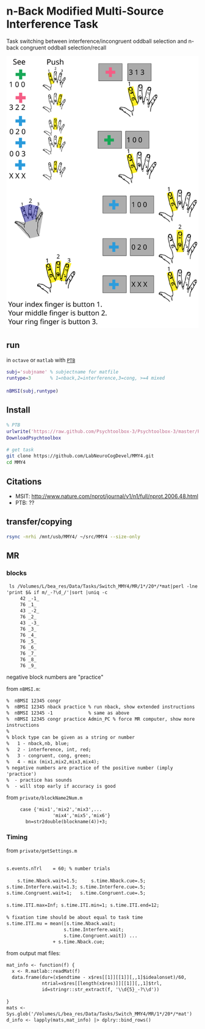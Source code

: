 # n-Back Modified Multi-Source Interference Task
Task switching between interference/incongruent oddball selection and n-back congruent oddball selection/recall

![task instructions](img/instructions.svg)

## run
in `octave` or `matlab` with [`PTB`](http://psychtoolbox.org/download/)

```matlab
subj='subjname' % subjectname for matfile
runtype=3       % 1=nback,2=interference,3=cong, >=4 mixed

nBMSI(subj,runtype)
```

## Install
```matlab
% PTB
urlwrite('https://raw.github.com/Psychtoolbox-3/Psychtoolbox-3/master/Psychtoolbox/DownloadPsychtoolbox.m','DownloadPsychtoolbox.m')
DownloadPsychtoolbox
```

``` bash
# get task
git clone https://github.com/LabNeuroCogDevel/MMY4.git
cd MMY4
```

## Citations
* MSIT: http://www.nature.com/nprot/journal/v1/n1/full/nprot.2006.48.html
* PTB: ??

## transfer/copying
```bash
rsync -nrhi /mnt/usb/MMY4/ ~/src/MMY4 --size-only
```

## MR

### blocks
```
 ls /Volumes/L/bea_res/Data/Tasks/Switch_MMY4/MR/1*/20*/*mat|perl -lne 'print $& if m/_-?\d_/'|sort |uniq -c
     42 _-1_
     76 _1_
     43 _-2_
     76 _2_
     43 _-3_
     76 _3_
     76 _4_
     76 _5_
     76 _6_
     76 _7_
     76 _8_
     76 _9_
```

negative block numbers are "practice"

from `nBMSI.m`:
```
%  nBMSI 12345 congr
%  nBMSI 12345 nback practice % run nback, show extended instructions
%  nBMSI 12345 -1             % same as above
%  nBMSI 12345 congr practice Admin_PC % force MR computer, show more instructions 
%
% block type can be given as a string or number
%   1 - nback,nb, blue; 
%   2 - interference, int, red;
%   3 - congruent, cong, green;
%   4 - mix (mix1,mix2,mix3,mix4);
% negative numbers are practice of the positive number (imply 'practice')
%  - practice has sounds
%  - will stop early if accuracy is good
```

from `private/blockName2Num.m`
```
     case {'mix1','mix2','mix3',...
                 'mix4','mix5','mix6'}
       bn=str2double(blockname(4))+3;
```




### Timing
from `private/getSettings.m`
```

s.events.nTrl    = 60; % number trials

    s.time.Nback.wait=1.5;     s.time.Nback.cue=.5;
s.time.Interfere.wait=1.3; s.time.Interfere.cue=.5;
s.time.Congruent.wait=1;   s.time.Congruent.cue=.5;

s.time.ITI.max=Inf; s.time.ITI.min=1; s.time.ITI.end=12;

% fixation time should be about equal to task time
s.time.ITI.mu = mean([s.time.Nback.wait;
                     s.time.Interfere.wait;
                     s.time.Congruent.wait]) ...
                 + s.time.Nback.cue;
```

from output mat files:
```
mat_info <- function(f) {
  x <- R.matlab::readMat(f)
  data.frame(dur=(x$endtime - x$res[[1]][[1]][,,1]$idealonset)/60,
             ntrial=x$res[[length(x$res)]][[1]][,,1]$trl,
             id=stringr::str_extract(f, '\\d{5}_-?\\d'))
  
}
mats <- Sys.glob('/Volumes/L/bea_res/Data/Tasks/Switch_MMY4/MR/1*/20*/*mat')
d_info <- lapply(mats,mat_info) |> dplry::bind_rows()
```
